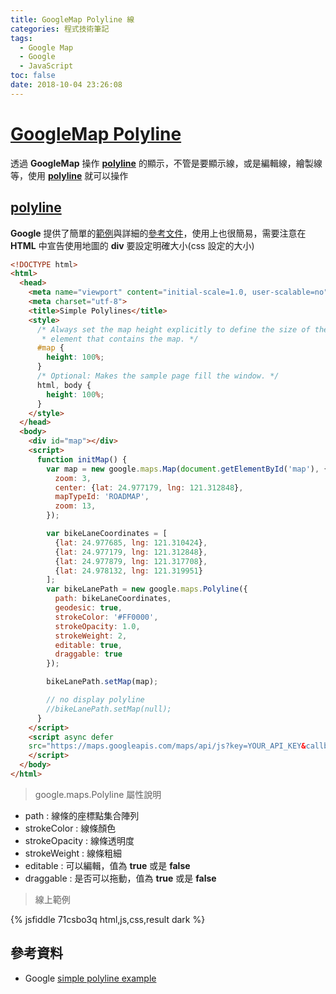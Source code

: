 ```yaml
---
title: GoogleMap Polyline 線
categories: 程式技術筆記
tags:
  - Google Map
  - Google
  - JavaScript
toc: false
date: 2018-10-04 23:26:08
---
```


# [GoogleMap Polyline][2]

透過 **GoogleMap** 操作 [**polyline**][2] 的顯示<!-- more -->，不管是要顯示線，或是編輯線，繪製線等，使用 [**polyline**][2] 就可以操作

## [**polyline**][2]

**Google** 提供了簡單的[範例][1]與詳細的[參考文件][2]，使用上也很簡易，需要注意在 **HTML** 中宣告使用地圖的 **div** 要設定明確大小(css 設定的大小)

``` HTML
<!DOCTYPE html>
<html>
  <head>
    <meta name="viewport" content="initial-scale=1.0, user-scalable=no">
    <meta charset="utf-8">
    <title>Simple Polylines</title>
    <style>
      /* Always set the map height explicitly to define the size of the div
       * element that contains the map. */
      #map {
        height: 100%;
      }
      /* Optional: Makes the sample page fill the window. */
      html, body {
        height: 100%;
      }
    </style>
  </head>
  <body>
    <div id="map"></div>
    <script>
      function initMap() {
        var map = new google.maps.Map(document.getElementById('map'), {
          zoom: 3,
          center: {lat: 24.977179, lng: 121.312848},
          mapTypeId: 'ROADMAP',
          zoom: 13,
        });

        var bikeLaneCoordinates = [
          {lat: 24.977685, lng: 121.310424},
          {lat: 24.977179, lng: 121.312848},
          {lat: 24.977879, lng: 121.317708},
          {lat: 24.978132, lng: 121.319951}
        ];
        var bikeLanePath = new google.maps.Polyline({
          path: bikeLaneCoordinates,
          geodesic: true,
          strokeColor: '#FF0000',
          strokeOpacity: 1.0,
          strokeWeight: 2,
          editable: true,
          draggable: true
        });

        bikeLanePath.setMap(map);

        // no display polyline
        //bikeLanePath.setMap(null);
      }
    </script>
    <script async defer
    src="https://maps.googleapis.com/maps/api/js?key=YOUR_API_KEY&callback=initMap">
    </script>
  </body>
</html>
```

> google.maps.Polyline 屬性說明

- path : 線條的座標點集合陣列
- strokeColor : 線條顏色
- strokeOpacity : 線條透明度
- strokeWeight : 線條粗細
- editable : 可以編輯，值為 **true** 或是 **false**
- draggable : 是否可以拖動，值為 **true** 或是 **false**

> 線上範例

{% jsfiddle 71csbo3q html,js,css,result dark %}

## 參考資料

- Google [simple polyline example][1]

[1]: https://developers.google.com/maps/documentation/javascript/examples/polyline-simple
[2]: https://developers.google.com/maps/documentation/javascript/shapes#polylines